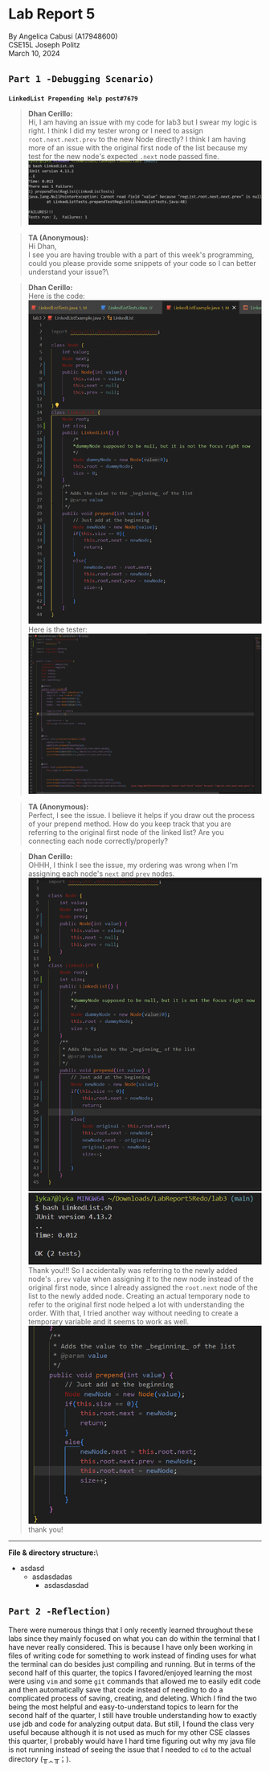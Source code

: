 # Lab Report 5
By Angelica Cabusi (A17948600)\
CSE15L Joseph Politz\
March 10, 2024
## `Part 1 -Debugging Scenario)`
**```LinkedList Prepending Help post#7679```**
> **Dhan Cerillo:**\
> Hi, I am having an issue with my code for lab3 but I swear my logic is right. I think I did my tester wrong or I need to assign ```root.next.next.prev``` to the new Node directly? I think I am having more of an issue with the original first node of the list because my test for the new node's expected `.next` node passed fine.\
![Image](L5_2.png)

> **TA (Anonymous):**\
> Hi Dhan,\
> I see you are having trouble with a part of this week's programming, could you please provide some snippets of your code so I can better understand your issue?\

> **Dhan Cerillo:**\
> Here is the code:
> ![Image](L5_4.png)\
> Here is the tester:
> ![Image](L5_3.png)

> **TA (Anonymous):**\
> Perfect, I see the issue. I believe it helps if you draw out the process of your prepend method. How do you keep track that you are referring to the original first node of the linked list? Are you connecting each node correctly/properly?

> **Dhan Cerillo:**\
> OHHH, I think I see the issue, my ordering was wrong when I'm assigning each node's `next` and `prev` nodes.
>  ![Image](L5_5.png)\
>  ![Image](L5_6.png)\
> Thank you!!! So I accidentally was referring to the newly added node's `.prev` value when assigning it to the new node instead of the original first node, since I already assigned the `root.next` node of the list to the newly added node. Creating an actual temporary node to refer to the original first node helped a lot with understanding the order. With that, I tried another way without needing to create a temporary variable and it seems to work as well.
> ![Image](L5_7.png)\
> thank you!

---
**File & directory structure:**\
- asdasd
  - asdasdadas
    - asdasdasdad



## `Part 2 -Reflection)`
There were numerous things that I only recently learned throughout these labs since they mainly focused on what you can do within the terminal that I have never really considered. This is because I have only been working in files of writing code for something to work instead of finding uses for what the terminal can do besides just compiling and running. But in terms of the second half of this quarter, the topics I favored/enjoyed learning the most were using `vim` and some `git` commands that allowed me to easily edit code and then automatically save that code instead of needing to do a complicated process of saving, creating, and deleting. Which I find the two being the most helpful and easy-to-understand topics to learn for the second half of the quarter, I still have trouble understanding how to exactly use jdb and code for analyzing output data. But still, I found the class very useful because although it is not used as much for my other CSE classes this quarter, I probably would have I hard time figuring out why my java file is not running instead of seeing the issue that I needed to `cd` to the actual directory (╥ᆺ╥；). 
